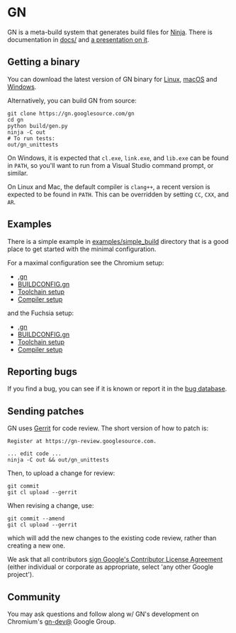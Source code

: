 # GN

GN is a meta-build system that generates build files for
[Ninja](https://ninja-build.org). There is documentation in
[docs/](https://gn.googlesource.com/gn/+/master/docs/) and
[a presentation on it](https://docs.google.com/presentation/d/15Zwb53JcncHfEwHpnG_PoIbbzQ3GQi_cpujYwbpcbZo/edit?usp=sharing).

## Getting a binary

You can download the latest version of GN binary for
[Linux](https://chrome-infra-packages.appspot.com/dl/gn/gn/linux-amd64/+/latest),
[macOS](https://chrome-infra-packages.appspot.com/dl/gn/gn/mac-amd64/+/latest) and
[Windows](https://chrome-infra-packages.appspot.com/dl/gn/gn/windows-amd64/+/latest).

Alternatively, you can build GN from source:

    git clone https://gn.googlesource.com/gn
    cd gn
    python build/gen.py
    ninja -C out
    # To run tests:
    out/gn_unittests

On Windows, it is expected that `cl.exe`, `link.exe`, and `lib.exe` can be found
in `PATH`, so you'll want to run from a Visual Studio command prompt, or
similar.

On Linux and Mac, the default compiler is `clang++`, a recent version is
expected to be found in `PATH`. This can be overridden by setting `CC`, `CXX`,
and `AR`.

## Examples

There is a simple example in [examples/simple_build](examples/simple_build)
directory that is a good place to get started with the minimal configuration.

For a maximal configuration see the Chromium setup:
  * [.gn](https://cs.chromium.org/chromium/src/.gn)
  * [BUILDCONFIG.gn](https://cs.chromium.org/chromium/src/build/config/BUILDCONFIG.gn)
  * [Toolchain setup](https://cs.chromium.org/chromium/src/build/toolchain/)
  * [Compiler setup](https://cs.chromium.org/chromium/src/build/config/compiler/BUILD.gn)

and the Fuchsia setup:
  * [.gn](https://fuchsia.googlesource.com/fuchsia/+/refs/heads/master/.gn)
  * [BUILDCONFIG.gn](https://fuchsia.googlesource.com/fuchsia/+/refs/heads/master/build/config/BUILDCONFIG.gn)
  * [Toolchain setup](https://fuchsia.googlesource.com/fuchsia/+/refs/heads/master/build/toolchain/)
  * [Compiler setup](https://fuchsia.googlesource.com/fuchsia/+/refs/heads/master/build/config/BUILD.gn)

## Reporting bugs

If you find a bug, you can see if it is known or report it in the [bug
database](https://bugs.chromium.org/p/gn/issues/list).

## Sending patches

GN uses [Gerrit](https://www.gerritcodereview.com/) for code review. The short
version of how to patch is:

    Register at https://gn-review.googlesource.com.

    ... edit code ...
    ninja -C out && out/gn_unittests

Then, to upload a change for review:

    git commit
    git cl upload --gerrit

When revising a change, use:

    git commit --amend
    git cl upload --gerrit

which will add the new changes to the existing code review, rather than creating
a new one.

We ask that all contributors
[sign Google's Contributor License Agreement](https://cla.developers.google.com/)
(either individual or corporate as appropriate, select 'any other Google
project').

## Community

You may ask questions and follow along w/ GN's development on Chromium's
[gn-dev@](https://groups.google.com/a/chromium.org/forum/#!forum/gn-dev)
Google Group.
